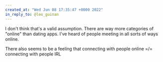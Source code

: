 ```yaml
---
created_at: "Wed Jun 08 17:35:47 +0000 2022"
in_reply_to: @leo_guinan
---
```


I don't think that's a valid assumption. There are way more categories of "online" than dating apps. I've heard of people meeting in all sorts of ways online.

There also seems to be a feeling that connecting with people online =/= connecting with people IRL